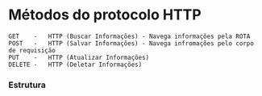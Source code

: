 # Métodos do protocolo HTTP
    GET    -   HTTP (Buscar Informações) - Navega informações pela ROTA
    POST   -   HTTP (Salvar Informações) - Navega infromações pelo corpo de requisição
    PUT    -   HTTP (Atualizar Informações)
    DELETE -   HTTP (Deletar Informações)

### Estrutura



